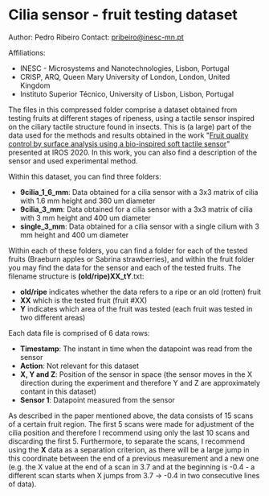 # Cilia sensor - fruit testing dataset 

Author: Pedro Ribeiro
Contact: pribeiro@inesc-mn.pt

Affiliations: 
- INESC - Microsystems and Nanotechnologies, Lisbon, Portugal
- CRISP, ARQ, Queen Mary University of London, London, United Kingdom
- Instituto Superior Técnico, University of Lisbon, Lisbon, Portugal

The files in this compressed folder comprise a dataset obtained from testing fruits at different stages of ripeness, using a tactile sensor inspired on the ciliary tactile structure found in insects.
This is (a large) part of the data used for the methods and results obtained in the work "[Fruit quality control by surface analysis using a bio-inspired soft tactile sensor][paperdoi]" presented at IROS 2020. In this work, you can also find a description of the sensor and used experimental method.

Within this dataset, you can find three folders:

- **9cilia_1_6_mm**: Data obtained for a cilia sensor with a 3x3 matrix of cilia with 1.6 mm height and 360 um diameter
- **9cilia_3_mm**: Data obtained for a cilia sensor with a 3x3 matrix of cilia with 3 mm height and 400 um diameter
- **single_3_mm**: Data obtained for a cilia sensor with a single cilium with 3 mm height and 400 um diameter

Within each of these folders, you can find a folder for each of the tested fruits (Braeburn apples or Sabrina strawberries), and within the fruit folder you may find the data for the sensor and each of the tested fruits. 
The filename structure is **(old/ripe)XX_tY**.txt:

- **old/ripe** indicates whether the data refers to a ripe or an old (rotten) fruit
- **XX** which is the tested fruit (fruit #XX)
- **Y** indicates which area of the fruit was tested (each fruit was tested in two different areas)

Each data file is comprised of 6 data rows:

- **Timestamp**: The instant in time when the datapoint was read from the sensor
- **Action**: Not relevant for this dataset
- **X, Y and Z**: Position of the sensor in space (the sensor moves in the X direction during the experiment and therefore Y and Z are approximately contant in this dataset)
- **Sensor 1**: Datapoint measured from the sensor

As described in the paper mentioned above, the data consists of 15 scans of a certain fruit region. The first 5 scans were made for adjustment of the cilia position and therefore I recommend using only the last 10 scans and discarding the first 5.
Furthermore, to separate the scans, I recommend using the **X** data as a separation criterion, as there will be a large jump in this coordinate between the end of a previous measurement and a new one (e.g. the X value at the end of a scan in 3.7 and at the beginning is -0.4 - a different scan starts when X jumps from 3.7 -> -0.4 in two consecutive lines of data).

   [paperdoi]: <https://doi.org/10.1109/IROS45743.2020.9340955>
